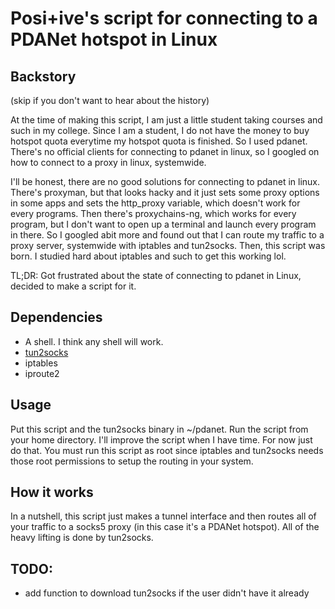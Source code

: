 # Posi+ive's script for connecting to a PDANet hotspot in Linux

## Backstory
(skip if you don't want to hear about the history)

At the time of making this script, I am just a little student taking courses and such in my college. Since I am a student, I do not have the money to buy hotspot quota everytime my hotspot quota is finished. So I used pdanet. There's no official clients for connecting to pdanet in linux, so I googled on how to connect to a proxy in linux, systemwide.

I'll be honest, there are no good solutions for connecting to pdanet in linux. There's proxyman, but that looks hacky and it just sets some proxy options in some apps and sets the http_proxy variable, which doesn't work for every programs. Then there's proxychains-ng, which works for every program, but I don't want to open up a terminal and launch every program in there. So I googled abit more and found out that I can route my traffic to a proxy server, systemwide with iptables and tun2socks. Then, this script was born. I studied hard about iptables and such to get this working lol.

TL;DR: Got frustrated about the state of connecting to pdanet in Linux, decided to make a script for it.

## Dependencies
- A shell. I think any shell will work.
- [tun2socks](https://github.com/xjasonlyu/tun2socks)
- iptables
- iproute2

## Usage
Put this script and the tun2socks binary in ~/pdanet. Run the script from your home directory. I'll improve the script when I have time. For now just do that.
You must run this script as root since iptables and tun2socks needs those root permissions to setup the routing in your system.

## How it works

In a nutshell, this script just makes a tunnel interface and then routes all of your traffic to a socks5 proxy (in this case it's a PDANet hotspot). All of the heavy lifting is done by tun2socks.

## TODO:
- add function to download tun2socks if the user didn't have it already

